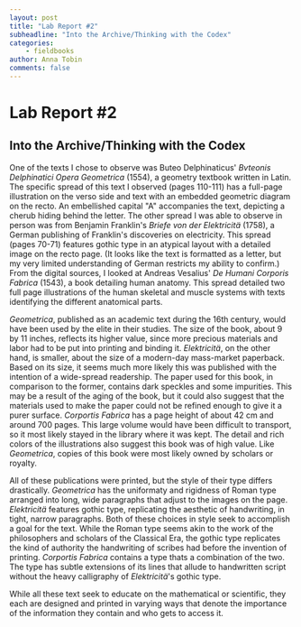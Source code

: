 ```yaml
---
layout: post
title: "Lab Report #2"
subheadline: "Into the Archive/Thinking with the Codex"
categories:
    - fieldbooks
author: Anna Tobin
comments: false
---
```


# Lab Report #2
## Into the Archive/Thinking with the Codex

One of the texts I chose to observe was Buteo Delphinaticus' _Bvteonis Delphinatici Opera Geometrica_ (1554), a geometry textbook written in Latin. The specific spread of this text I observed (pages 110-111) has a full-page illustration on the verso side and text with an embedded geometric diagram on the recto. An embellished capital "A" accompanies the text, depicting a cherub hiding behind the letter. The other spread I was able to observe in person was from Benjamin Franklin's _Briefe von der Elektricitä_ (1758), a German publishing of Franklin's discoveries on electricity. This spread (pages 70-71) features gothic type in an atypical layout with a detailed image on the recto page. (It looks like the text is formatted as a letter, but my very limited understanding of German restricts my ability to confirm.) From the digital sources, I looked at Andreas Vesalius' _De Humani Corporis Fabrica_ (1543), a book detailing human anatomy. This spread detailed two full page illustrations of the human skeletal and muscle systems with texts identifying the different anatomical parts.   

_Geometrica_, published as an academic text during the 16th century, would have been used by the elite in their studies. The size of the book, about 9 by 11 inches, reflects its higher value, since more precious materials and labor had to be put into printing and binding it. _Elektricitä_, on the other hand, is smaller, about the size of a modern-day mass-market paperback. Based on its size, it seems much more likely this was published with the intention of a wide-spread readership. The paper used for this book, in comparison to the former, contains dark speckles and some impurities. This may be a result of the aging of the book, but it could also suggest that the materials used to make the paper could not be refined enough to give it a purer surface. _Corportis Fabrica_ has a page height of about 42 cm and around 700 pages. This large volume would have been difficult to transport, so it most likely stayed in the library where it was kept. The detail and rich colors of the illustrations also suggest this book was of high value. Like _Geometrica_, copies of this book were most likely owned by scholars or royalty. 

All of these publications were printed, but the style of their type differs drastically. _Geometrica_ has the uniformaty and rigidness of Roman type arranged into long, wide paragraphs that adjust to the images on the page. _Elektricitä_ features gothic type, replicating the aesthetic of handwriting, in tight, narrow paragraphs. Both of these choices in style seek to accomplish a goal for the text. While the Roman type seems akin to the work of the philosophers and scholars of the Classical Era, the gothic type replicates the kind of authority the handwriting of scribes had before the invention of printing. _Corportis Fabrica_ contains a type thats a combination of the two. The type has subtle extensions of its lines that allude to handwritten script without the heavy calligraphy of _Elektricitä_'s gothic type.

While all these text seek to educate on the mathematical or scientific, they each are designed and printed in varying ways that denote the importance of the information they contain and who gets to access it. 
 


